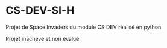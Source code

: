 # CS-DEV-SI-H
Projet de Space Invaders du module CS DEV réalisé en python

Projet inachevé et non évalué
